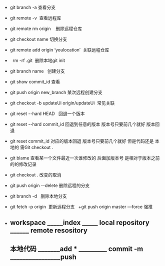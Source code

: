 + git branch -a 查看分支

+ git remote -v  查看远程库

+ git remote rm origin    删除远程仓库

+ git  checkout name 切换分支

+  git remote add origin ‘youlocation’  关联远程仓库
+   rm -rf .git  删除本地git init 

+  git branch  name   创建分支
+  git show   commit_id   查看
+  git push origin new_branch  某次远程创建分支
+ git checkout -b updateUi origin/updateUi  常见关联
+ git  reset --hard HEAD   回退一个版本 
+ git  reset --hard commit_id  回退到任意的版本  版本号只要前几个就好 版本回退 
+ git  reset  commit_id   对应的版本回退  版本号只要前几个就好  但是代码还是 本地的 需Git checkout .
+ git   blame   查看某一个文件最近一次谁修改的    后面加版本号  是相对于版本之前的的修改记录
+ git  checkout .   改变的取消
+ git push origin --delete <BranchName> 删除远程的分支
+ git branch -d <BranchName>   删除本地分支
+ git fetch -p origin  更新远程分支  
 +git push origin master —force   强推   
 
 
+ ## workspace  _____index  _____  local repository  ______ remote resository  
  ## 本地代码  _______add  * _________ commit -m ________________push       



 
 
 
 

